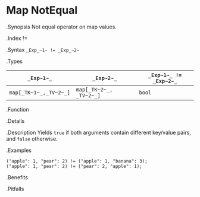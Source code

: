 # Map NotEqual

.Synopsis
Not equal operator on map values.

.Index
!=

.Syntax
`_Exp_~1~ != _Exp_~2~`

.Types

| `_Exp~1~_`            |  `_Exp~2~_`             | `_Exp~1~_ != _Exp~2~_`  |
| --- | --- | --- |
| `map[_TK~1~_,_TV~2~_]` |  `map[_TK~2~_, _TV~2~_]` | `bool`                |


.Function

.Details

.Description
Yields `true` if both arguments contain different key/value pairs, and `false` otherwise.

.Examples
```rascal-shell
("apple": 1, "pear": 2) != ("apple": 1, "banana": 3);
("apple": 1, "pear": 2) != ("pear": 2, "apple": 1);
```

.Benefits

.Pitfalls

